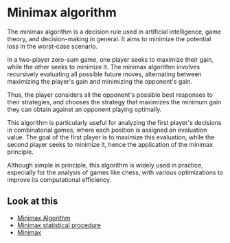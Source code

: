 # Minimax algorithm

The minimax algorithm is a decision rule used in artificial intelligence, game theory, and decision-making in general. It aims to minimize the potential loss in the worst-case scenario.

In a two-player zero-sum game, one player seeks to maximize their gain, while the other seeks to minimize it. The minimax algorithm involves recursively evaluating all possible future moves, alternating between maximizing the player's gain and minimizing the opponent's gain.

Thus, the player considers all the opponent's possible best responses to their strategies, and chooses the strategy that maximizes the minimum gain they can obtain against an opponent playing optimally.

This algorithm is particularly useful for analyzing the first player's decisions in combinatorial games, where each position is assigned an evaluation value. The goal of the first player is to maximize this evaluation, while the second player seeks to minimize it, hence the application of the minimax principle.

Although simple in principle, this algorithm is widely used in practice, especially for the analysis of games like chess, with various optimizations to improve its computational efficiency.

## Look at this

- [Minimax Algorithm](https://duckduckgo.com/?q=minimax+algorithm)
- [Minimax statistical procedure](https://encyclopediaofmath.org/wiki/Minimax_statistical_procedure)
- [Minimax](https://en.wikipedia.org/wiki/Minimax)
